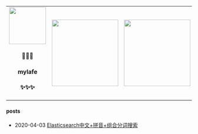 <table style="margin:auto;">
    <tr>
        <td>
            <a align="center" href="http://www.litao0501.com/canvas/b/index.html" target="_blank">
                <img align="center" src="https://avatars3.githubusercontent.com/u/15007186" height="100px">
            </a>
            <h4 align="center">🔭🔭🔭</h4>
            <h4 align="center">mylafe</h4>
            <h4 align="center">✨✨✨</h4>
        </td>
        <td>
            <a align="center" href="https://github.com/mylafe" target="_blank">
                <img align="center" height="180" src="https://github-readme-stats.vercel.app/api/top-langs/?username=mylafe&layout=compact" />
            </a>
        </td>
        <td>
            <a align="center" href="https://github.com/mylafe" target="_blank">
                <img align="center" height="180" src="https://github-readme-stats.anuraghazra1.vercel.app/api?username=mylafe&show_icons=true&include_all_commits=true" />
            </a>
        </td>
    </tr>
</table>

#### posts

- 2020-04-03 [Elasticsearch中文+拼音+组合分词搜索](https://note.youdao.com/ynoteshare1/index.html?id=2b991c6fef966b6f03c908111b1ee860&type=note)

<!--
### Hi there 👋
**mylafe/mylafe** is a ✨ _special_ ✨ repository because its `README.md` (this file) appears on your GitHub profile.

Here are some ideas to get you started:

- 🔭 I’m currently working on ...
- 🌱 I’m currently learning ...
- 👯 I’m looking to collaborate on ...
- 🤔 I’m looking for help with ...
- 💬 Ask me about ...
- 📫 How to reach me: ...
- 😄 Pronouns: ...
- ⚡ Fun fact: ...
-->
